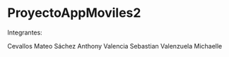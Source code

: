 # ProyectoAppMoviles2

Integrantes: 

Cevallos Mateo
Sáchez Anthony 
Valencia Sebastian 
Valenzuela Michaelle 

